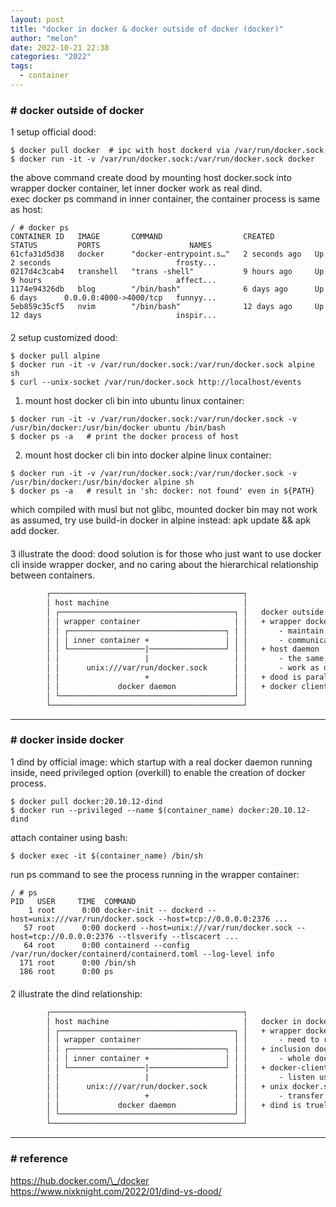 ```yaml
---
layout: post
title: "docker in docker & docker outside of docker (docker)"
author: "melon"
date: 2022-10-21 22:38
categories: "2022"
tags:
  - container
---
```


### # docker outside of docker
1 setup official dood:
```text
$ docker pull docker  # ipc with host dockerd via /var/run/docker.sock
$ docker run -it -v /var/run/docker.sock:/var/run/docker.sock docker
```
the above command create dood by mounting host docker.sock into wrapper docker container,
let inner docker work as real dind.  
exec docker ps command in inner container, the container process is same as host:
```text
/ # docker ps
CONTAINER ID   IMAGE       COMMAND                  CREATED         STATUS         PORTS                    NAMES
61cfa31d5d38   docker      "docker-entrypoint.s…"   2 seconds ago   Up 2 seconds                            frosty...
0217d4c3cab4   transhell   "trans -shell"           9 hours ago     Up 9 hours                              affect...
1174e94326db   blog        "/bin/bash"              6 days ago      Up 6 days      0.0.0.0:4000->4000/tcp   funnyy...
5eb859c35cf5   nvim        "/bin/bash"              12 days ago     Up 12 days                              inspir...
```

<p style="margin-bottom: 20px;"></p>

2 setup customized dood:
```text
$ docker pull alpine
$ docker run -it -v /var/run/docker.sock:/var/run/docker.sock alpine sh
$ curl --unix-socket /var/run/docker.sock http://localhost/events
```

1) mount host docker cli bin into ubuntu linux container:
```text
$ docker run -it -v /var/run/docker.sock:/var/run/docker.sock -v /usr/bin/docker:/usr/bin/docker ubuntu /bin/bash
$ docker ps -a   # print the docker process of host
```

2) mount host docker cli bin into docker alpine linux container:
```text
$ docker run -it -v /var/run/docker.sock:/var/run/docker.sock -v /usr/bin/docker:/usr/bin/docker alpine sh
$ docker ps -a   # result in 'sh: docker: not found' even in ${PATH}
```
which compiled with musl but not glibc, mounted docker bin may not work as assumed,
try use build-in docker in alpine instead: apk update && apk add docker.

<p style="margin-bottom: 20px;"></p>

3 illustrate the dood:
dood solution is for those who just want to use docker cli inside wrapper docker,
and no caring about the hierarchical relationship between containers.
```txt
        ┌───────────────────────────────────────────┐
        │ host machine                              │
        │ ┌───────────────────────────────────────┐ │   docker outside of docker (dood)
        │ │ wrapper container                     │ │   + wrapper docker
        │ │ ┌───────────────────────────────────┐ │ │       - maintain the docker client
        │ │ │ inner container +                 │ │ │       - communicate with server via docker.sock
        │ │ └─────────────────|─────────────────┘ │ │   + host daemon
        │ │                   |                   │ │       - the same level as wrapper docker
        │ │      unix:///var/run/docker.sock      │ │       - work as docker server for client
        │ │                   +                   │ │   + dood is parallel docker server / client
        │ │             docker daemon             │ │   + docker client = container
        │ └───────────────────────────────────────┘ │
        └───────────────────────────────────────────┘
```

<hr>

### # docker inside docker
1 dind by official image:
which startup with a real docker daemon running inside, need privileged option (overkill)
to enable the creation of docker process.
```text
$ docker pull docker:20.10.12-dind
$ docker run --privileged --name $(container_name) docker:20.10.12-dind
```

attach container using bash:
```text
$ docker exec -it $(container_name) /bin/sh
```

run ps command to see the process running in the wrapper container:
```text
/ # ps
PID   USER     TIME  COMMAND
    1 root      0:00 docker-init -- dockerd --host=unix:///var/run/docker.sock --host=tcp://0.0.0.0:2376 ...
   57 root      0:00 dockerd --host=unix:///var/run/docker.sock --host=tcp://0.0.0.0:2376 --tlsverify --tlscacert ...
   64 root      0:00 containerd --config /var/run/docker/containerd/containerd.toml --log-level info
  171 root      0:00 /bin/sh
  186 root      0:00 ps
```

<p style="margin-bottom: 20px;"></p>

2 illustrate the dind relationship:
```txt
        ┌───────────────────────────────────────────┐
        │ host machine                              │   docker in docker (dind)
        │ ┌───────────────────────────────────────┐ │   + wrapper docker:
        │ │ wrapper container                     │ │       - need to run in privileged mode
        │ │ ┌───────────────────────────────────┐ │ │   + inclusion docker:
        │ │ │ inner container +                 │ │ │       - whole docker app inside
        │ │ └─────────────────|─────────────────┘ │ │   + docker-client
        │ │                   |                   │ │       - listen user input
        │ │      unix:///var/run/docker.sock      │ │   + unix docker.sock as the middleware
        │ │                   +                   │ │       - transfer the message up/down
        │ │             docker daemon             │ │   + dind is truely docker inside docker
        │ └───────────────────────────────────────┘ │
        └───────────────────────────────────────────┘
```

<hr>

### # reference
https://hub.docker.com/\_/docker  
https://www.nixknight.com/2022/01/dind-vs-dood/
